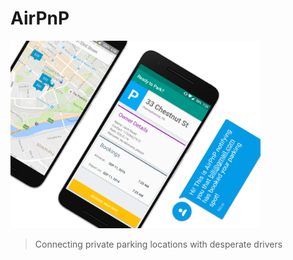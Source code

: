 # AirPnP

<img src="assets/airpnp_square.png" height="300px"/>

> Connecting private parking locations with desperate drivers
